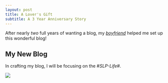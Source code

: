 ```yaml
---
layout: post
title: A Lover's Gift
subtitle: A 3 Year Anniversary Story
---
```


After nearly _two_ full years of wanting a blog, my _[boyfriend](http://www.kanerodriguez.com)_ helped me set up this wonderful blog!

## My New Blog

In crafting my blog, I will be focusing on the #_SLP-Life_#.

![](https://i.imgflip.com/2g92ui.jpg)
